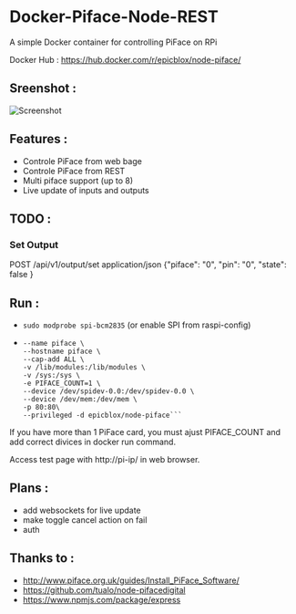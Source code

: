 # Docker-Piface-Node-REST
A simple Docker container for controlling PiFace on RPi

Docker Hub : https://hub.docker.com/r/epicblox/node-piface/

## Sreenshot :
![Screenshot](https://github.com/HoverEpic/Docker-Piface-Node-RPC/raw/master/web-screenshot.png)

## Features :
 - Controle PiFace from web bage
 - Controle PiFace from REST
 - Multi piface support (up to 8)
 - Live update of inputs and outputs

## TODO :
 
 ### Set Output
 POST /api/v1/output/set
 application/json {"piface": "0", "pin": "0", "state": false }

## Run :
 - ```sudo modprobe spi-bcm2835``` (or enable SPI from raspi-config)
 - ```docker run --rm \
   --name piface \
   --hostname piface \
   --cap-add ALL \
   -v /lib/modules:/lib/modules \
   -v /sys:/sys \
   -e PIFACE_COUNT=1 \
   --device /dev/spidev-0.0:/dev/spidev-0.0 \
   --device /dev/mem:/dev/mem \
   -p 80:80\
   --privileged -d epicblox/node-piface```

If you have more than 1 PiFace card, you must ajust PIFACE_COUNT and add correct divices in docker run command.

Access test page with http://pi-ip/ in web browser.

## Plans :
 - add websockets for live update
 - make toggle cancel action on fail
 - auth

## Thanks to :
 - http://www.piface.org.uk/guides/Install_PiFace_Software/
 - https://github.com/tualo/node-pifacedigital
 - https://www.npmjs.com/package/express
